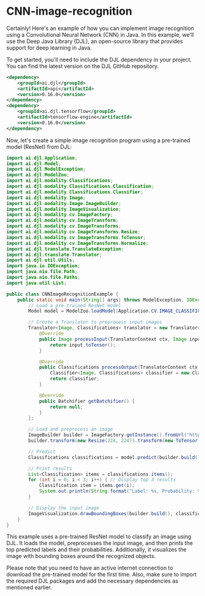 # CNN-image-recognition
Certainly! Here's an example of how you can implement image recognition using a Convolutional Neural Network (CNN) in Java. In this example, we'll use the Deep Java Library (DJL), an open-source library that provides support for deep learning in Java.

To get started, you'll need to include the DJL dependency in your project. You can find the latest version on the DJL GitHub repository.

```xml
<dependency>
    <groupId>ai.djl</groupId>
    <artifactId>api</artifactId>
    <version>0.16.0</version>
</dependency>
<dependency>
    <groupId>ai.djl.tensorflow</groupId>
    <artifactId>tensorflow-engine</artifactId>
    <version>0.16.0</version>
</dependency>
```

Now, let's create a simple image recognition program using a pre-trained model (ResNet) from DJL:

```java
import ai.djl.Application;
import ai.djl.Model;
import ai.djl.ModelException;
import ai.djl.ModelZoo;
import ai.djl.modality.Classifications;
import ai.djl.modality.Classifications.Classification;
import ai.djl.modality.Classifications.Classifier;
import ai.djl.modality.Image;
import ai.djl.modality.Image.ImageBuilder;
import ai.djl.modality.ImageVisualization;
import ai.djl.modality.cv.ImageFactory;
import ai.djl.modality.cv.ImageTransform;
import ai.djl.modality.cv.ImageTransforms;
import ai.djl.modality.cv.ImageTransforms.Resize;
import ai.djl.modality.cv.ImageTransforms.ToTensor;
import ai.djl.modality.cv.ImageTransforms.Normalize;
import ai.djl.translate.TranslateException;
import ai.djl.translate.Translator;
import ai.djl.util.Utils;
import java.io.IOException;
import java.nio.file.Path;
import java.nio.file.Paths;
import java.util.List;

public class CNNImageRecognitionExample {
    public static void main(String[] args) throws ModelException, IOException, TranslateException {
        // Load a pre-trained ResNet model
        Model model = ModelZoo.loadModel(Application.CV.IMAGE_CLASSIFICATION, "resnet");

        // Create a Translator to preprocess input images
        Translator<Image, Classifications> translator = new Translator<>() {
            @Override
            public Image processInput(TranslatorContext ctx, Image input) {
                return input.toTensor();
            }

            @Override
            public Classifications processOutput(TranslatorContext ctx, ai.djl.ndarray.NDList list) {
                Classifier<Image, Classifications> classifier = new Classifier<>(list.singletonOrThrow());
                return classifier;
            }

            @Override
            public Batchifier getBatchifier() {
                return null;
            }
        };

        // Load and preprocess an image
        ImageBuilder builder = ImageFactory.getInstance().fromUrl("https://djl-ai.s3.amazonaws.com/resources/images/kitten.jpg");
        builder.transform(new Resize(224, 224)).transform(new ToTensor());

        // Predict
        Classifications classifications = model.predict(builder.build(), translator).get(0);

        // Print results
        List<Classification> items = classifications.items();
        for (int i = 0; i < 3; i++) { // Display top 3 results
            Classification item = items.get(i);
            System.out.println(String.format("Label: %s, Probability: %.5f", item.getClassName(), item.getProbability()));
        }

        // Display the input image
        ImageVisualization.drawBoundingBoxes(builder.build(), classifications);
    }
}
```

This example uses a pre-trained ResNet model to classify an image using DJL. It loads the model, preprocesses the input image, and then prints the top predicted labels and their probabilities. Additionally, it visualizes the image with bounding boxes around the recognized objects.

Please note that you need to have an active internet connection to download the pre-trained model for the first time. Also, make sure to import the required DJL packages and add the necessary dependencies as mentioned earlier.
